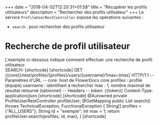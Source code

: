 +++
date = "2018-04-02T12:20:31+01:58"
title = "Récupérer les profils utilisateurs"
description = "Rechercher des profils utilisateur"
+++
Le service `ProfileUserRestController` expose les opérations suivantes :
* `search` : pour rechercher des profils utilisateur
# Recherche de profil utilisateur
L’exemple ci-dessous indique comment effectuer une recherche de profil utilisateur.
<br/>
SEARCH:
[shortcode]
[shortcode]
GET {{core}}/rest/profiles/{profiles}/users/{username}?max={max} HTTP/1.1
-- Paramètres d'URL --
core: host de FlowerDocs core
profiles : profile (équipe)
username : identifiant à rechercher
max : 1, nombre maximal de résultat retourné (optionnel) 
-- Headers --
token: {{token}}
Content-Type: application/json
[shortcode]
[shortcode]
@Autowired
private ProfileUserRestController profileUser;
@GetMapping
public List<User> search() throws TechnicalException, FunctionalException
{
	String[] profiles = {"ALL_USERS"};
	String id = "exemple";
	int max = 1;
	return profileUser.search(profiles, id, max);
}
[shortcode]